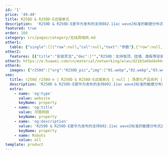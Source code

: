```yaml
---
id: '1'
price: '49.40'
title: R250D & R250D-E远端单元
description:  'R250D & R250D-E是华为发布的支持802.11ac wave2标准的敏捷分布式远端单元，支持2×2MIMO和两条空间流，整机速率1.267Gbps，适用于学校、酒店、医院以及办公会议室等房间密度大、墙体结构复杂的场景。'
featured: true
order: 160
category: src/pages/category/无线局域网.md
other1: 
  table: {"single":[[{"row":null,"col":null,"text":"参数"},{"row":null,"col":null,"text":"R250D"},{"row":null,"col":null,"text":"R250D-E"}],[{"row":null,"col":null,"text":"尺寸（长×宽×高）"},{"row":null,"col":null,"text":"120mm × 86mm × 26.5mm"},{"row":null,"col":null,"text":"140mm × 86mm × 36mm"}],[{"row":null,"col":null,"text":"电源输入"},{"row":null,"col":null,"text":"PoE供电：满足802.3af/at以太网供电标准"},{"row":null,"col":null,"text":"DC：48V±5%\nPoE供电：满足802.3af/at以太网供电标准"}],[{"row":null,"col":null,"text":"天线类型"},{"row":null,"col":"2","text":"内置全向天线"}],[{"row":null,"col":null,"text":"可同时在线的用户数量"},{"row":null,"col":"2","text":"≤256"}],[{"row":null,"col":null,"text":"最大发射功率"},{"row":null,"col":"2","text":"2.4G：21dBm（组合功率）\n5G：20dBm（组合功率）\n\n说明：实际发射功率遵照不同国家和地区法规而有所不同。"}],[{"row":null,"col":null,"text":"MIMO:空间流"},{"row":null,"col":"2","text":"2×2:2"}],[{"row":null,"col":null,"text":"无线协议"},{"row":null,"col":"2","text":"802.11a/b/g/n/ac/ac wave2"}],[{"row":null,"col":null,"text":"最高速率"},{"row":null,"col":"2","text":"1.267Gbps"}]]}
other2:
  features: [{"title":"安装灵活","dec":["","R250D：支持吸顶、挂墙、面板等安装方式；\nR250D-E：支持吸顶、挂墙、面板和桌面等安装方式；",""]},{"title":"高速率传输","dec":["","支持802.11ac wave 2标准，支持2×2 MIMO和两条数据流，最高速率可达1.267Gbps",""]},{"title":"丰富的特性支持","dec":["","支持PoE out，可为IP话机等终端供电；内置蓝牙，与eSight协作实现蓝牙终端定位；支持USB，可以通过USB模块扩展物联网相关特性（R250D-E）",""]}]
other3: https://e.huawei.com/cn/material/networking/wlan/d2103a6bd4e9446fb6e6a7011716b3e8
other4:
  images: {"r250d":{"org":"R250D_pic","img":["01.webp","02.webp","03.webp","04.webp","05.webp","06.webp","07.webp"]}}
seo:
  title: r250d_r250d-e | R250D & R250D-E远端单元 | null | 场景化产品系列 | 无线局域网 | 企业网络
  description: 'R250D & R250D-E是华为发布的支持802.11ac wave2标准的敏捷分布式远端单元，支持2×2MIMO和两条空间流，整机速率1.267Gbps，适用于学校、酒店、医院以及办公会议室等房间密度大、墙体结构复杂的场景。'
  extra:
    - name: 'og:type'
      value: website
      keyName: property
    - name: 'og:title'
      value: 河南网田
      keyName: property
    - name: 'og:description'
      value: 'R250D & R250D-E是华为发布的支持802.11ac wave2标准的敏捷分布式远端单元，支持2×2MIMO和两条空间流，整机速率1.267Gbps，适用于学校、酒店、医院以及办公会议室等房间密度大、墙体结构复杂的场景。'
      keyName: property
    - name: Robots
      value: all
template: product
---
```

